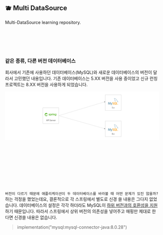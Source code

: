 ## 🫐 Multi DataSource

Multi-DataSource learning repository.

<br/><br/><br/><br/>

### 같은 종류, 다른 버전 데이터베이스

회사에서 기존에 사용하던 데이터베이스(MySQL)와 새로운 데이터베이스의 버전이 달라서 고민했던 내용입니다. 기존 데이터베이스는 5.XX 버전을 사용 중이었고 신규 런칭 프로젝트는 8.XX 버전을 사용하게
되었습니다.

![ex_screenshot](../src/main/resources/images/images.png)

<br/><br/><br/><br/><br/><br/><br/><br/>

`버전이 다르기 때문에 애플리케이션이 두 데이터베이스를 바라볼 때 어떤 문제가 있진 않을까?` 하는 걱정을 했었는데요, 결론적으로 각 스프링에서 별도로 신경 쓸 내용은 그다지 없었습니다. 데이터베이스의 설정은 각각
하더라도 MySQL이 [하위 버전과의 호환성을 지원](https://dev.mysql.com/doc/connector-j/8.0/en/connector-j-versions.html)하기 때문입니다. 따라서 스프링에서
상위 버전의 의존성을 넣어주고 매핑만 제대로 한다면 신경쓸 내용은 없습니다.

> implementation("mysql:mysql-connector-java:8.0.28")
